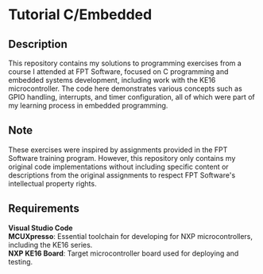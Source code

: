 # Tutorial C/Embedded

## Description  
This repository contains my solutions to programming exercises from a course I attended at FPT Software, focused on C programming and embedded systems development, including work with the KE16 microcontroller. The code here demonstrates various concepts such as GPIO handling, interrupts, and timer configuration, all of which were part of my learning process in embedded programming.  

## Note  
These exercises were inspired by assignments provided in the FPT Software training program. However, this repository only contains my original code implementations without including specific content or descriptions from the original assignments to respect FPT Software's intellectual property rights.

## Requirements
**Visual Studio Code**  
**MCUXpresso**: Essential toolchain for developing for NXP microcontrollers, including the KE16 series.  
**NXP KE16 Board**: Target microcontroller board used for deploying and testing.

